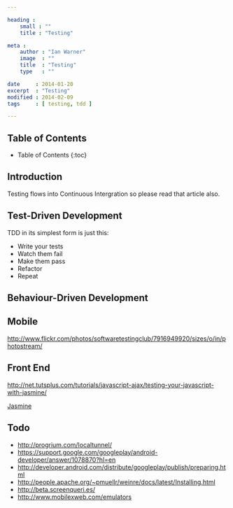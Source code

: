 ```yaml
---

heading :
    small : ""
    title : "Testing"

meta :
    author : "Ian Warner"
    image  : ""
    title  : "Testing"
    type   : ""

date     : 2014-01-20
excerpt  : "Testing"
modified : 2014-02-09
tags     : [ testing, tdd ]

---
```


## Table of Contents
* Table of Contents
{:toc}

## Introduction
Testing flows into Continuous Intergration so please read that article also.

## Test-Driven Development
TDD in its simplest form is just this:

* Write your tests
* Watch them fail
* Make them pass
* Refactor
* Repeat

## Behaviour-Driven Development

## Mobile
http://www.flickr.com/photos/softwaretestingclub/7916949920/sizes/o/in/photostream/

## Front End
http://net.tutsplus.com/tutorials/javascript-ajax/testing-your-javascript-with-jasmine/

[Jasmine][]

## Todo
* http://progrium.com/localtunnel/
* https://support.google.com/googleplay/android-developer/answer/1078870?hl=en
* http://developer.android.com/distribute/googleplay/publish/preparing.html
* http://people.apache.org/~pmuellr/weinre/docs/latest/Installing.html
* http://beta.screenqueri.es/
* http://www.mobilexweb.com/emulators

[Jasmine]:http://pivotal.github.io/jasmine/